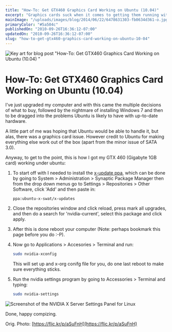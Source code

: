 ```yaml
---
title: "How-To: Get GTX460 Graphics Card Working on Ubuntu (10.04)"
excerpt: "Graphics cards suck when it comes to getting them running with Ubuntu, so here's some info on setting up a GTX460 card."
mainImage: "/uploads/images/blog/2014/06/22/6478631303-fb0634d361-o.jpg"
primaryColor: "#5a504c"
publishedOn: "2010-09-26T16:36:12-07:00"
updatedOn: "2010-09-26T16:36:12-07:00"
slug: "how-to-get-gtx460-graphics-card-working-on-ubuntu-10-04"
---
```

![Key art for blog post "How-To: Get GTX460 Graphics Card Working on Ubuntu (10.04) "](/uploads/images/blog/2014/06/22/6478631303-fb0634d361-o.jpg)

# How-To: Get GTX460 Graphics Card Working on Ubuntu (10.04)

I've just upgraded my computer and with this came the multiple decisions of what to buy, followed by the nightmare of installing Windows 7 and then to be dragged into the problems Ubuntu is likely to have with up-to-date hardware.

A little part of me was hoping that Ubuntu would be able to handle it, but alas, there was a graphics card issue. However credit to Ubuntu for making everything else work out of the box (apart from the minor issue of SATA 3.0).

Anyway, to get to the point, this is how I got my GTX 460 (Gigabyte 1GB card) working under ubuntu:

1.  To start off with I needed to install the [x-update ppa](https://launchpad.net/~ubuntu-x-swat/+archive/x-updates), which can be done by going to System > Administration > Synaptic Package Manager then from the drop down menus go to Settings > Repositories > Other Software, click 'Add' and then paste in:

    ```
    ppa:ubuntu-x-swat/x-updates
    ```

2.  Close the repositories window and click reload, press mark all upgrades, and then do a search for 'nvidia-current', select this package and click apply.
3.  After this is done reboot your computer (Note: perhaps bookmark this page before you do :-P).
4.  Now go to Applications > Accesories > Terminal and run:

    ```bash
    sudo nvidia-xconfig
    ```

    This will set up and x-org conifg file for you, do one last reboot to make sure everything sticks.

5.  Run the nvidia settings program by going to Accessories > Terminal and typing:

    ```bash
    sudo nvidia-settings
    ```

![Screenshot of the NVIDIA X Server Settings Panel for Linux](/uploads/images/blog/2010/09/Screenshot-NVIDIA-X-Server-Settings.png "300")

Done, happy compizing.

Orig. Photo: [https://flic.kr/p/aSuFnH](https://flic.kr/p/aSuFnH)